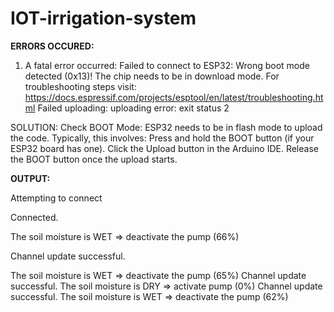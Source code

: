 # IOT-irrigation-system

**ERRORS OCCURED:**
  1.  A fatal error occurred: Failed to connect to ESP32: Wrong boot mode detected (0x13)! The chip needs to be in download mode.
      For troubleshooting steps visit: https://docs.espressif.com/projects/esptool/en/latest/troubleshooting.html
      Failed uploading: uploading error: exit status 2

SOLUTION:
    Check BOOT Mode:
    ESP32 needs to be in flash mode to upload the code. Typically, this involves:
    Press and hold the BOOT button (if your ESP32 board has one).
    Click the Upload button in the Arduino IDE.
    Release the BOOT button once the upload starts.

**OUTPUT:**

Attempting to connect

Connected.

The soil moisture is WET => deactivate the pump (66%)

Channel update successful.

The soil moisture is WET => deactivate the pump (65%)
Channel update successful.
The soil moisture is DRY => activate pump (0%)
Channel update successful.
The soil moisture is WET => deactivate the pump (62%)
